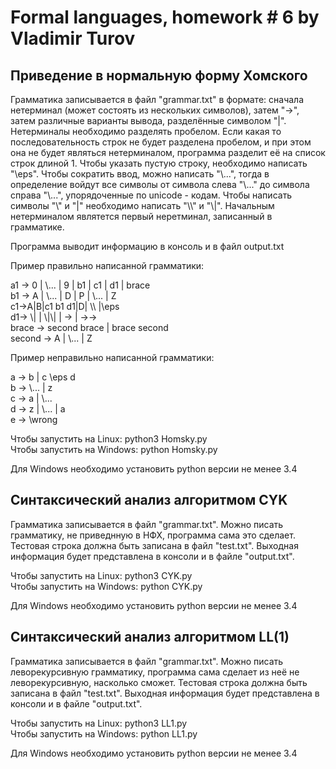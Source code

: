 # Formal languages, homework # 6 by Vladimir Turov

## Приведение в нормальную форму Хомского

Грамматика записывается в файл "grammar.txt" в формате: сначала нетерминал (может состоять из нескольких символов), затем "->", затем различные варианты вывода, разделённые символом "|". Нетерминалы необходимо разделять пробелом. Если какая то последовательность строк не будет разделена пробелом, и при этом она не будет являться нетерминалом, программа разделит её на список строк длиной 1. Чтобы указать пустую строку, необходимо напиcать "\eps". Чтобы сократить ввод, можно написать "\\...", тогда в определение войдут все символы от символа слева "\\..." до символа справа "\\...", упорядоченные по unicode - кодам. Чтобы написать символы "\\" и "|" необходимо написать "\\\\" и "\\|". Начальным нетерминалом являтется первый неретминал, записанный в грамматике.

Программа выводит информацию в консоль и в файл output.txt

Пример правильно написанной грамматики:

a1 -> 0 | \\... | 9 | b1 | c1 | d1 | brace \
b1 -> A | \\... | D | P | \\... | Z \
c1->A|B|c1 b1 d1|D| \\\\ |\\eps \
d1-> \\| | \\|\\| | -> | ->-> \
brace -> second brace | brace second \
second -> A | \\... | Z

Пример неправильно написанной грамматики:

a -> b | c \\eps d \
b -> \\... | z \
c -> a | \\... \
d -> z | \\... | a \
e -> \\wrong

Чтобы запустить на Linux: python3 Homsky.py \
Чтобы запустить на Windows: python Homsky.py

Для Windows необходимо установить python версии не менее 3.4


## Синтаксический анализ алгоритмом CYK

Грамматика записывается в файл "grammar.txt". Можно писать грамматику, не приведнную в НФХ, программа сама это сделает. Тестовая строка должна быть записана в файл "test.txt". Выходная информация будет представлена в консоли и в файле "output.txt".

Чтобы запустить на Linux: python3 CYK.py \
Чтобы запустить на Windows: python CYK.py

Для Windows необходимо установить python версии не менее 3.4


## Синтаксический анализ алгоритмом LL(1)

Грамматика записывается в файл "grammar.txt". Можно писать леворекурсивную грамматику, программа сама сделает из неё не леворекурсивную, насколько сможет. Тестовая строка должна быть записана в файл "test.txt". Выходная информация будет представлена в консоли и в файле "output.txt".

Чтобы запустить на Linux: python3 LL1.py \
Чтобы запустить на Windows: python LL1.py

Для Windows необходимо установить python версии не менее 3.4
